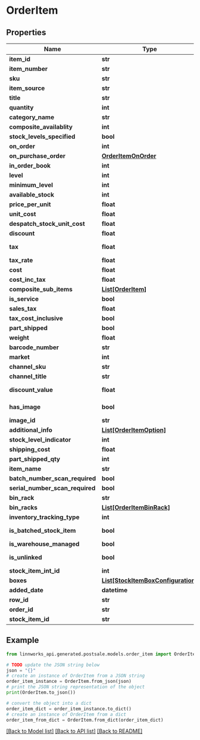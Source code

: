 # OrderItem


## Properties

Name | Type | Description | Notes
------------ | ------------- | ------------- | -------------
**item_id** | **str** |  | [optional] 
**item_number** | **str** |  | [optional] 
**sku** | **str** |  | [optional] 
**item_source** | **str** |  | [optional] 
**title** | **str** |  | [optional] 
**quantity** | **int** |  | [optional] 
**category_name** | **str** |  | [optional] 
**composite_availablity** | **int** |  | [optional] 
**stock_levels_specified** | **bool** |  | [optional] 
**on_order** | **int** |  | [optional] 
**on_purchase_order** | [**OrderItemOnOrder**](OrderItemOnOrder.md) |  | [optional] 
**in_order_book** | **int** |  | [optional] 
**level** | **int** |  | [optional] 
**minimum_level** | **int** |  | [optional] 
**available_stock** | **int** |  | [optional] 
**price_per_unit** | **float** |  | [optional] 
**unit_cost** | **float** |  | [optional] 
**despatch_stock_unit_cost** | **float** |  | [optional] 
**discount** | **float** |  | [optional] 
**tax** | **float** |  | [optional] [readonly] 
**tax_rate** | **float** |  | [optional] 
**cost** | **float** |  | [optional] 
**cost_inc_tax** | **float** |  | [optional] 
**composite_sub_items** | [**List[OrderItem]**](OrderItem.md) |  | [optional] 
**is_service** | **bool** |  | [optional] 
**sales_tax** | **float** |  | [optional] 
**tax_cost_inclusive** | **bool** |  | [optional] 
**part_shipped** | **bool** |  | [optional] 
**weight** | **float** |  | [optional] 
**barcode_number** | **str** |  | [optional] 
**market** | **int** |  | [optional] 
**channel_sku** | **str** |  | [optional] 
**channel_title** | **str** |  | [optional] 
**discount_value** | **float** |  | [optional] [readonly] 
**has_image** | **bool** |  | [optional] [readonly] 
**image_id** | **str** |  | [optional] 
**additional_info** | [**List[OrderItemOption]**](OrderItemOption.md) |  | [optional] 
**stock_level_indicator** | **int** |  | [optional] 
**shipping_cost** | **float** |  | [optional] 
**part_shipped_qty** | **int** |  | [optional] 
**item_name** | **str** |  | [optional] 
**batch_number_scan_required** | **bool** |  | [optional] 
**serial_number_scan_required** | **bool** |  | [optional] 
**bin_rack** | **str** |  | [optional] 
**bin_racks** | [**List[OrderItemBinRack]**](OrderItemBinRack.md) |  | [optional] 
**inventory_tracking_type** | **int** |  | [optional] 
**is_batched_stock_item** | **bool** |  | [optional] [readonly] 
**is_warehouse_managed** | **bool** |  | [optional] 
**is_unlinked** | **bool** |  | [optional] [readonly] 
**stock_item_int_id** | **int** |  | [optional] 
**boxes** | [**List[StockItemBoxConfiguration]**](StockItemBoxConfiguration.md) |  | [optional] 
**added_date** | **datetime** |  | [optional] 
**row_id** | **str** |  | [optional] 
**order_id** | **str** |  | [optional] 
**stock_item_id** | **str** |  | [optional] 

## Example

```python
from linnworks_api.generated.postsale.models.order_item import OrderItem

# TODO update the JSON string below
json = "{}"
# create an instance of OrderItem from a JSON string
order_item_instance = OrderItem.from_json(json)
# print the JSON string representation of the object
print(OrderItem.to_json())

# convert the object into a dict
order_item_dict = order_item_instance.to_dict()
# create an instance of OrderItem from a dict
order_item_from_dict = OrderItem.from_dict(order_item_dict)
```
[[Back to Model list]](../README.md#documentation-for-models) [[Back to API list]](../README.md#documentation-for-api-endpoints) [[Back to README]](../README.md)


